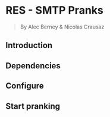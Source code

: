 # RES - SMTP Pranks

> By Alec Berney & Nicolas Crausaz

## Introduction


## Dependencies


## Configure


## Start pranking